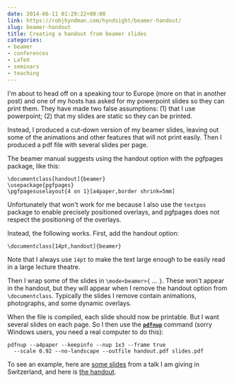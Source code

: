 ```yaml
---
date: 2014-06-11 01:29:22+00:00
link: https://robjhyndman.com/hyndsight/beamer-handout/
slug: beamer-handout
title: Creating a handout from beamer slides
categories:
- beamer
- conferences
- LaTeX
- seminars
- teaching
---
```


I'm about to head off on a speaking tour to Europe (more on that in another post) and one of my hosts has asked for my powerpoint slides so they can print them. They have made two false assumptions: (1) that I use powerpoint; (2) that my slides are static so they can be printed.

Instead, I produced a cut-down version of my beamer slides, leaving out some of the animations and other features that will not print easily. Then I produced a pdf file with several slides per page. <!-- more -->

The beamer manual suggests using the handout option with the pgfpages package, like this:


    \documentclass[handout]{beamer}
    \usepackage{pgfpages}
    \pgfpagesuselayout{4 on 1}[a4paper,border shrink=5mm]



Unfortunately that won't work for me because I also use the `textpos` package to enable precisely positioned overlays, and pgfpages does not respect the positioning of the overlays.

Instead, the following works. First, add the handout option:


    \documentclass[14pt,handout]{beamer}



Note that I always use `14pt` to make the text large enough to be easily read in a large lecture theatre.

Then I wrap some of the slides in `\mode<beamer>{` ... `}`. These won't appear in the handout, but they will appear when I remove the handout option from `\documentclass`. Typically the slides I remove contain animations, photographs, and some dynamic overlays.

When the file is compiled, each slide should now be printable. But I want several slides on each page. So I then use the **[`pdfnup`](http://www2.warwick.ac.uk/fac/sci/statistics/staff/academic-research/firth/software/pdfjam/)** command (sorry Windows users, you need a real computer to do this):



    pdfnup --a4paper --keepinfo --nup 1x3 --frame true
      --scale 0.92 --no-landscape --outfile handout.pdf slides.pdf



To see an example, here are [some slides](https://robjhyndman.com/talks/ElectricityForecasting_Switzerland1.pdf) from a talk I am giving in Switzerland, and here is [the handout](https://robjhyndman.com/talks/handout1a.pdf).
